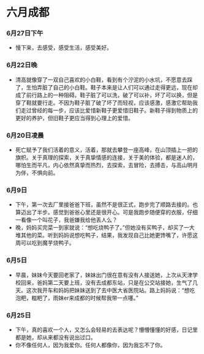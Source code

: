 # 六月成都

### 6月27日下午
- 慢下来，去感受，感受生活，感受美好。

### 6月22日晚
- 清高就像穿了一双自己喜欢的小白鞋，看到有个泞泥的小水坑，不愿意去踩了，生怕弄脏了自己的小白鞋。鞋子本来是让人们可以通过走得更远，现在却成了前行路上的一种阻碍。鞋子脏了可以洗，破了可以补，坏了可以换，但是穿了鞋就要行走。不因为鞋子脏了破了坏了而轻视，应该感激，感激它帮助我们走过曾经的每一步，应该比爱惜新鞋子更爱惜旧鞋子。新鞋子得到物质上的更好的养护，但旧鞋子更应当得到心理上的爱惜。

### 6月20日凌晨
- 死亡赋予了我们活着的意义，活着，那就去攀登一座高峰，在山顶插上一把的旗帜。关于真理的探索，关于真挚情感的连接，关于美的体验，都是迷人的，哪怕生而平凡，内心依然真挚而热烈，去探索，去冒险，去搏击，与高山明月为伴，不惧向前。
### 6月9日
- 下午，第一次去厂里接爸爸下班，虽然不是很正式，跑步完了顺路去接的。也算迈出了半步。感觉到爸爸心里还是很开心。可是我跑步随便穿的衣服，仔细一看像一个叫花子，我爸嫌我给他丢人么？
- 晚，妈妈买完菜一到家就说：“想吃烧鸭子了。”但她没有买鸭子，却买了一大堆其他的菜。听到妈妈说想吃鸭子，结果，我发现自己比她更馋嘴了，许愿这周可以吃到魔芋烧鸭子。
### 6月5日
- 早晨，妹妹今天要回老家了，妹妹出门很在意有没有人接送她，上次从天津学校回来，爸妈第二天要上班，没有去成都东站，只是在公交站接她，生气了几天。这次我开车和妈妈把妹妹送到了去中医大省医院站。路上妈妈说：“想吃泡粑，糍粑了，雨妹er来成都的时候帮我带一点噻。”
### 6月25日
- 下午，真的喜欢一个人，又怎么会轻易的去表达呢？懵懵懂懂的好感，日记里都是她，却从来都没有说出过口。
 - 你不像任何人，因为我爱你。任何人都像你，因为我忘不了你。